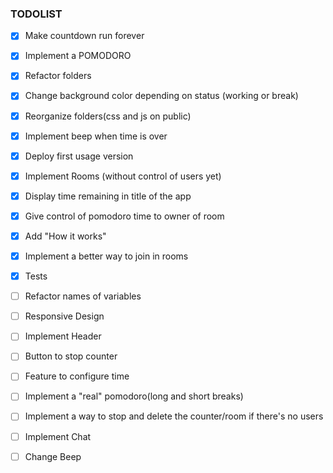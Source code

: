 ### TODOLIST

 - [x] Make countdown run forever
 - [x] Implement a POMODORO
 - [x] Refactor folders 
 - [x] Change background color depending on status (working or break)
 - [x] Reorganize folders(css and js on public)
 - [X] Implement beep when time is over
 - [x] Deploy first usage version 
 - [x] Implement Rooms (without control of users yet)
 - [x] Display time remaining in title of the app
 - [x] Give control of pomodoro time to owner of room
 - [x] Add "How it works"
 - [x] Implement a better way to join in rooms
 - [x] Tests
 
 - [ ] Refactor names of variables
 - [ ] Responsive Design
 
 - [ ] Implement Header
 - [ ] Button to stop counter
 - [ ] Feature to configure time
 - [ ] Implement a "real" pomodoro(long and short breaks)
 - [ ] Implement a way to stop and delete the counter/room if there's no users
 
 - [ ] Implement Chat
 - [ ] Change Beep